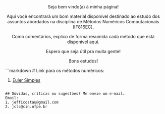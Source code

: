 <center>Seja bem vindo(a) à minha página!

Aqui você encontrará um bom material disponível destinado ao estudo dos assuntos abordados na disciplina de Métodos Numéricos Computacionais (IF816EC). 

Como comentários, explico de forma resumida cada método que está disponível aqui. 

Espero que seja útil pra muita gente!

Bons estudos!
</center>
```markdown
# Link para os métodos numéricos:

1. [Euler Simples](https://github.com/jc-costa/MetodosNumericos/blob/main/eulerSimples.py)
```

## Dúvidas, críticas ou sugestões? Me envie um e-mail.
Email: 
1. jefficostau@gmail.com
2. jclc@cin.ufpe.br


